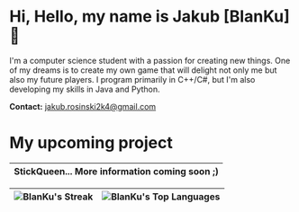 # Hi, Hello, my name is Jakub [BlanKu] 🍵

I'm a computer science student with a passion for creating new things. One of my dreams is to create my own game that will delight not only me but also my future players. I program primarily in C++/C#, but I'm also developing my skills in Java and Python.

**Contact:** jakub.rosinski2k4@gmail.com

# My upcoming project


|**StickQueen**... More information coming soon ;)|
|-------|

|![BlanKu's Streak](https://github-readme-streak-stats.herokuapp.com/?user=BlanKu&theme=tokyonight&hide_border=true) | ![BlanKu's Top Languages](https://github-readme-stats.vercel.app/api/top-langs/?username=BlanKu&theme=tokyonight&show_icons=true&hide_border=true&layout=compact) |
|-----------------|-------------------------|
